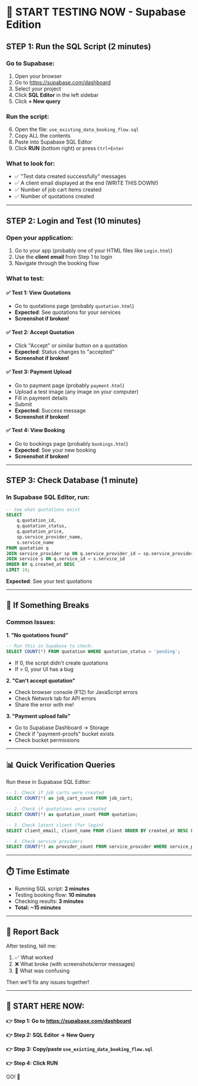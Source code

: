 # 🧪 START TESTING NOW - Supabase Edition

## STEP 1: Run the SQL Script (2 minutes)

### Go to Supabase:
1. Open your browser
2. Go to https://supabase.com/dashboard
3. Select your project
4. Click **SQL Editor** in the left sidebar
5. Click **+ New query**

### Run the script:
6. Open the file: `use_existing_data_booking_flow.sql`
7. Copy ALL the contents
8. Paste into Supabase SQL Editor
9. Click **RUN** (bottom right) or press `Ctrl+Enter`

### What to look for:
- ✅ "Test data created successfully" messages
- ✅ A client email displayed at the end (WRITE THIS DOWN!)
- ✅ Number of job cart items created
- ✅ Number of quotations created

---

## STEP 2: Login and Test (10 minutes)

### Open your application:
1. Go to your app (probably one of your HTML files like `Login.html`)
2. Use the **client email** from Step 1 to login
3. Navigate through the booking flow

### What to test:

#### ✅ Test 1: View Quotations
- Go to quotations page (probably `quotation.html`)
- **Expected**: See quotations for your services
- **Screenshot if broken!**

#### ✅ Test 2: Accept Quotation
- Click "Accept" or similar button on a quotation
- **Expected**: Status changes to "accepted"
- **Screenshot if broken!**

#### ✅ Test 3: Payment Upload
- Go to payment page (probably `payment.html`)
- Upload a test image (any image on your computer)
- Fill in payment details
- Submit
- **Expected**: Success message
- **Screenshot if broken!**

#### ✅ Test 4: View Booking
- Go to bookings page (probably `bookings.html`)
- **Expected**: See your new booking
- **Screenshot if broken!**

---

## STEP 3: Check Database (1 minute)

### In Supabase SQL Editor, run:

```sql
-- See what quotations exist
SELECT 
    q.quotation_id,
    q.quotation_status,
    q.quotation_price,
    sp.service_provider_name,
    s.service_name
FROM quotation q
JOIN service_provider sp ON q.service_provider_id = sp.service_provider_id
JOIN service s ON q.service_id = s.service_id
ORDER BY q.created_at DESC
LIMIT 10;
```

**Expected**: See your test quotations

---

## 🚨 If Something Breaks

### Common Issues:

**1. "No quotations found"**
```sql
-- Run this in Supabase to check:
SELECT COUNT(*) FROM quotation WHERE quotation_status = 'pending';
```
- If 0, the script didn't create quotations
- If > 0, your UI has a bug

**2. "Can't accept quotation"**
- Check browser console (F12) for JavaScript errors
- Check Network tab for API errors
- Share the error with me!

**3. "Payment upload fails"**
- Go to Supabase Dashboard → Storage
- Check if "payment-proofs" bucket exists
- Check bucket permissions

---

## 📊 Quick Verification Queries

Run these in Supabase SQL Editor:

```sql
-- 1. Check if job carts were created
SELECT COUNT(*) as job_cart_count FROM job_cart;

-- 2. Check if quotations were created
SELECT COUNT(*) as quotation_count FROM quotation;

-- 3. Check latest client (for login)
SELECT client_email, client_name FROM client ORDER BY created_at DESC LIMIT 1;

-- 4. Check service providers
SELECT COUNT(*) as provider_count FROM service_provider WHERE service_provider_verification = true;
```

---

## ⏱️ Time Estimate
- Running SQL script: **2 minutes**
- Testing booking flow: **10 minutes**
- Checking results: **3 minutes**
- **Total: ~15 minutes**

---

## 📝 Report Back

After testing, tell me:
1. ✅ What worked
2. ❌ What broke (with screenshots/error messages)
3. 🤔 What was confusing

Then we'll fix any issues together!

---

## 🎯 START HERE NOW:

**👉 Step 1: Go to https://supabase.com/dashboard**

**👉 Step 2: SQL Editor → New Query**

**👉 Step 3: Copy/paste `use_existing_data_booking_flow.sql`**

**👉 Step 4: Click RUN**

GO! 🚀

